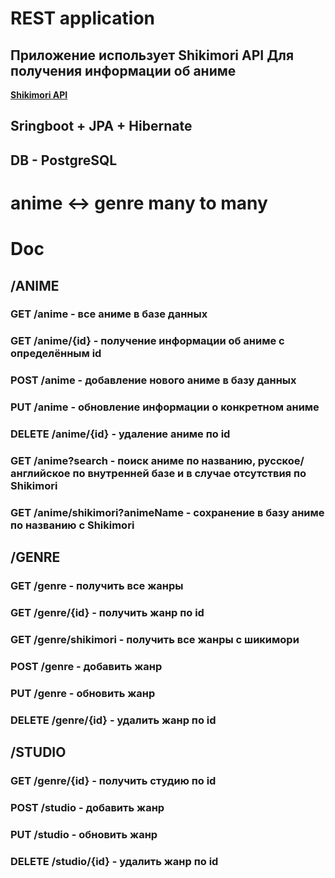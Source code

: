 # REST application
## Приложение использует Shikimori API Для получения информации об аниме
**[Shikimori API](https://shikimori.one/api/doc/1.0)**<br>
## Sringboot + JPA + Hibernate
## DB - PostgreSQL
# anime <-> genre many to many
# Doc
## /ANIME
### GET /anime - все аниме в базе данных
### GET /anime/{id} - получение информации об аниме с определённым id
### POST /anime - добавление нового аниме в базу данных
### PUT /anime - обновление информации о конкретном аниме
### DELETE /anime/{id} - удаление аниме по id
### GET /anime?search - поиск аниме по названию, русское/английское по внутренней базе и в случае отсутствия по Shikimori
### GET /anime/shikimori?animeName - сохранение в базу аниме по названию с Shikimori

## /GENRE
### GET /genre - получить все жанры 
### GET /genre/{id} - получить жанр по id
### GET /genre/shikimori - получить все жанры с шикимори
### POST /genre - добавить жанр
### PUT /genre - обновить жанр
### DELETE /genre/{id} - удалить жанр по id

## /STUDIO
### GET /genre/{id} - получить студию по id
### POST /studio - добавить жанр
### PUT /studio - обновить жанр
### DELETE /studio/{id} - удалить жанр по id

    
